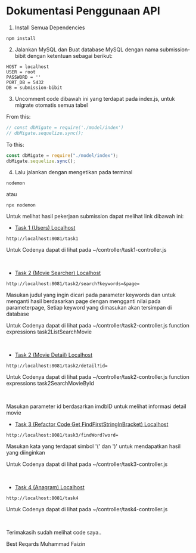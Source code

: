 # Dokumentasi Penggunaan API

1. Install Semua Dependencies

```npm
npm install
```

2. Jalankan MySQL dan Buat database MySQL dengan nama submission-bibit dengan ketentuan sebagai berikut:

```text
HOST = localhost
USER = root
PASSWORD = ''
PORT_DB = 5432
DB = submission-bibit
```

3. Uncomment code dibawah ini yang terdapat pada index.js, untuk migrate otomatis semua tabel

From this:

```javascript
// const dbMigate = require('./model/index')
// dbMigate.sequelize.sync();
```

To this:

```javascript
const dbMigate = require("./model/index");
dbMigate.sequelize.sync();
```

4. Lalu jalankan dengan mengetikan pada terminal

```npm
nodemon
```

atau

```npm
npx nodemon
```

Untuk melihat hasil pekerjaan submission dapat melihat link dibawah ini:

- [Task 1 (Users) Localhost](http://localhost:8081/task1)

```npm
http://localhost:8081/task1
```

Untuk Codenya dapat di lihat pada ~/controller/task1-controller.js

<br>

- [Task 2 (Movie Searcher) Localhost](http://localhost:8081/task2/search?keywords=MARVEL&page=1)

```npm
http://localhost:8081/task2/search?keywords=&page=
```

Masukan judul yang ingin dicari pada parameter keywords dan untuk menganti hasil berdasarkan page dengan mengganti nilai pada parameterpage, Setiap keyword yang dimasukan akan tersimpan di database

Untuk Codenya dapat di lihat pada ~/controller/task2-controller.js function expressions task2ListSearchMovie

<br>

- [Task 2 (Movie Detail) Localhost](http://localhost:8081/task2/detail?id=tt0458339)

```npm
http://localhost:8081/task2/detail?id=
```

Untuk Codenya dapat di lihat pada ~/controller/task2-controller.js function expressions task2SearchMovieById

<br>

Masukan parameter id berdasarkan imdbID untuk melihat informasi detail movie

- [Task 3 (Refactor Code Get FindFirstStringInBracket) Localhost](<http://localhost:8081/task3/findWord?word=yakin(usaha)sampai>)

```npm
http://localhost:8081/task3/findWord?word=
```

Masukan kata yang terdapat simbol '(' dan ')' untuk mendapatkan hasil yang diinginkan

Untuk Codenya dapat di lihat pada ~/controller/task3-controller.js

<br>

- [Task 4 (Anagram) Localhost](http://localhost:8081/task4)

```npm
http://localhost:8081/task4
```

Untuk Codenya dapat di lihat pada ~/controller/task4-controller.js

<br>

Terimakasih sudah melihat code saya..

Best Reqards Muhammad Faizin
